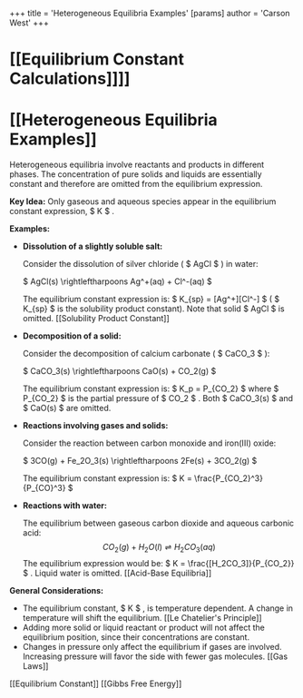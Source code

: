 +++
 title = 'Heterogeneous Equilibria Examples'
[params]
	author = 'Carson West'
+++
# [[Equilibrium Constant Calculations]]]]
# [[Heterogeneous Equilibria Examples]]

Heterogeneous equilibria involve reactants and products in different phases.  The concentration of pure solids and liquids are essentially constant and therefore are omitted from the equilibrium expression.

**Key Idea:** Only gaseous and aqueous species appear in the equilibrium constant expression,  $ K $ .

**Examples:**

* **Dissolution of a slightly soluble salt:**

   Consider the dissolution of silver chloride ( $ AgCl $ ) in water:

    $ AgCl(s) \rightleftharpoons Ag^+(aq) + Cl^-(aq) $ 

   The equilibrium constant expression is:   $ K_{sp} = [Ag^+][Cl^-] $   ( $ K_{sp} $  is the solubility product constant).  Note that solid  $ AgCl $  is omitted. [[Solubility Product Constant]]

* **Decomposition of a solid:**

   Consider the decomposition of calcium carbonate ( $ CaCO_3 $ ):

    $ CaCO_3(s) \rightleftharpoons CaO(s) + CO_2(g) $ 

   The equilibrium constant expression is:  $ K_p = P_{CO_2} $  where  $ P_{CO_2} $  is the partial pressure of  $ CO_2 $ .  Both  $ CaCO_3(s) $  and  $ CaO(s) $  are omitted.

* **Reactions involving gases and solids:**

   Consider the reaction between carbon monoxide and iron(III) oxide:

    $ 3CO(g) + Fe_2O_3(s) \rightleftharpoons 2Fe(s) + 3CO_2(g) $ 

   The equilibrium constant expression is:  $ K = \frac{P_{CO_2}^3}{P_{CO}^3} $ 


* **Reactions with water:**

    The equilibrium between gaseous carbon dioxide and aqueous carbonic acid:
     $$ CO_2(g) + H_2O(l) \rightleftharpoons H_2CO_3(aq) $$      The equilibrium expression would be:   $ K = \frac{[H_2CO_3]}{P_{CO_2}} $ .  Liquid water is omitted. [[Acid-Base Equilibria]]


**General Considerations:**

*  The equilibrium constant,  $ K $ , is temperature dependent.  A change in temperature will shift the equilibrium. [[Le Chatelier's Principle]]
*  Adding more solid or liquid reactant or product will not affect the equilibrium position, since their concentrations are constant.
*  Changes in pressure only affect the equilibrium if gases are involved.  Increasing pressure will favor the side with fewer gas molecules. [[Gas Laws]]


[[Equilibrium Constant]]
[[Gibbs Free Energy]]
